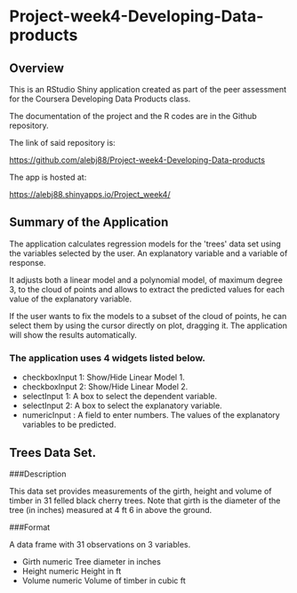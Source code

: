 # Project-week4-Developing-Data-products

## Overview

This is an RStudio Shiny application created as part of the peer assessment 
for the Coursera Developing Data Products class. 

The documentation of the project and the R codes are in the Github repository.

The link of said repository is:

https://github.com/alebj88/Project-week4-Developing-Data-products

The app is hosted at: 

https://alebj88.shinyapps.io/Project_week4/

## Summary of the Application

The application calculates regression models for the 'trees' data set using the variables selected by the user. An explanatory variable and a variable of
response.  

It adjusts both a linear model and a polynomial model, of maximum degree 3, to the cloud of points and allows to extract the predicted values for each value of the explanatory variable.  

If the user wants to fix the models to a subset of the cloud of points,
he can select them by using the cursor directly on plot, dragging it. The application will show the results automatically.  

### The application uses 4 widgets listed below.
- checkboxInput 1: Show/Hide Linear Model 1.  
- checkboxInput 2: Show/Hide Linear Model 2.  
- selectInput 1: A box to select the dependent variable.  
- selectInput 2: A box to select the explanatory variable.  
- numericInput : A field to enter numbers. The values of the explanatory variables to be predicted.  

## Trees Data Set.

###Description

This data set provides measurements of the girth, height and volume of timber in 31 felled black cherry trees. Note that girth is the diameter of the tree (in inches) measured at 4 ft 6 in above the ground.

###Format

A data frame with 31 observations on 3 variables.

- Girth	     numeric	 Tree diameter in inches
- Height	 numeric	 Height in ft
- Volume	 numeric	 Volume of timber in cubic ft


